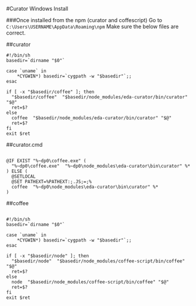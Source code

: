#Curator Windows Install

###Once installed from the npm (curator and coffescript)
Go to `C:\Users\USERNAME\AppData\Roaming\npm` Make sure the below files are correct.

##curator

```
#!/bin/sh
basedir=`dirname "$0"`
 
case `uname` in
    *CYGWIN*) basedir=`cygpath -w "$basedir"`;;
esac
 
if [ -x "$basedir/coffee" ]; then
  "$basedir/coffee"  "$basedir/node_modules/eda-curator/bin/curator" "$@"
  ret=$?
else 
  coffee  "$basedir/node_modules/eda-curator/bin/curator" "$@"
  ret=$?
fi
exit $ret

```

##curator.cmd

```

@IF EXIST "%~dp0\coffee.exe" (
  "%~dp0\coffee.exe"  "%~dp0\node_modules\eda-curator\bin\curator" %*
) ELSE (
  @SETLOCAL
  @SET PATHEXT=%PATHEXT:;.JS;=;%
  coffee  "%~dp0\node_modules\eda-curator\bin\curator" %*
)

```


##coffee

```

#!/bin/sh
basedir=`dirname "$0"`

case `uname` in
    *CYGWIN*) basedir=`cygpath -w "$basedir"`;;
esac

if [ -x "$basedir/node" ]; then
  "$basedir/node"  "$basedir/node_modules/coffee-script/bin/coffee" "$@"
  ret=$?
else 
  node  "$basedir/node_modules/coffee-script/bin/coffee" "$@"
  ret=$?
fi
exit $ret

```
